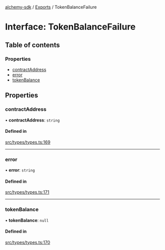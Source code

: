 [alchemy-sdk](../README.md) / [Exports](../modules.md) / TokenBalanceFailure

# Interface: TokenBalanceFailure

## Table of contents

### Properties

- [contractAddress](TokenBalanceFailure.md#contractaddress)
- [error](TokenBalanceFailure.md#error)
- [tokenBalance](TokenBalanceFailure.md#tokenbalance)

## Properties

### contractAddress

• **contractAddress**: `string`

#### Defined in

[src/types/types.ts:169](https://github.com/alchemyplatform/alchemy-sdk-js/blob/89d639ce/src/types/types.ts#L169)

___

### error

• **error**: `string`

#### Defined in

[src/types/types.ts:171](https://github.com/alchemyplatform/alchemy-sdk-js/blob/89d639ce/src/types/types.ts#L171)

___

### tokenBalance

• **tokenBalance**: ``null``

#### Defined in

[src/types/types.ts:170](https://github.com/alchemyplatform/alchemy-sdk-js/blob/89d639ce/src/types/types.ts#L170)

